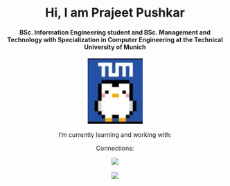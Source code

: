 <h1 align = "center"> Hi, I am Prajeet Pushkar </h1>

<h4 align = "center"> BSc. Information Engineering student and BSc. Management and Technology with Specialization in Computer Engineering at the Technical University of Munich </h4>

<p align="center">
  <img src="penguinTUM.jpg">
</p>

<p align = "center"> I’m currently learning and working with: </p>
 


<p align = "center"> Connections: </p>

<div id="badges">
  <a href="https://www.instagram.com/prznguin/">
    <p align="center">
    <img src="https://github.com/shikhar1020jais1/Git-Social/blob/master/Icons/Instagram.png"/>
    </p>
  </a>
</div>

<p align="center">
 <img class="img" src="https://github-readme-stats.vercel.app/api/top-langs/?username=anuraghazra&layout=compact">
</p>
